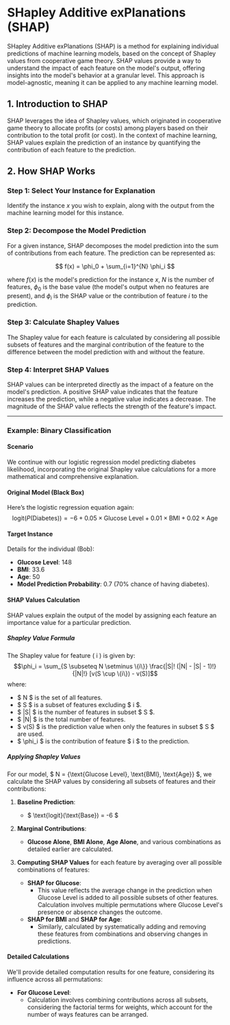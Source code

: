 # SHapley Additive exPlanations (SHAP)

SHapley Additive exPlanations (SHAP) is a method for explaining individual predictions of machine learning models, based on the concept of Shapley values from cooperative game theory. SHAP values provide a way to understand the impact of each feature on the model's output, offering insights into the model's behavior at a granular level. This approach is model-agnostic, meaning it can be applied to any machine learning model.

## 1. Introduction to SHAP

SHAP leverages the idea of Shapley values, which originated in cooperative game theory to allocate profits (or costs) among players based on their contribution to the total profit (or cost). In the context of machine learning, SHAP values explain the prediction of an instance by quantifying the contribution of each feature to the prediction.

## 2. How SHAP Works

### Step 1: Select Your Instance for Explanation

Identify the instance $x$ you wish to explain, along with the output from the machine learning model for this instance.

### Step 2: Decompose the Model Prediction

For a given instance, SHAP decomposes the model prediction into the sum of contributions from each feature. The prediction can be represented as:

$$
f(x) = \phi_0 + \sum_{i=1}^{N} \phi_i
$$

where $f(x)$ is the model's prediction for the instance $x$, $N$ is the number of features, $\phi_0$ is the base value (the model's output when no features are present), and $\phi_i$ is the SHAP value or the contribution of feature $i$ to the prediction.

### Step 3: Calculate Shapley Values

The Shapley value for each feature is calculated by considering all possible subsets of features and the marginal contribution of the feature to the difference between the model prediction with and without the feature.

### Step 4: Interpret SHAP Values

SHAP values can be interpreted directly as the impact of a feature on the model's prediction. A positive SHAP value indicates that the feature increases the prediction, while a negative value indicates a decrease. The magnitude of the SHAP value reflects the strength of the feature's impact.


---

### Example: Binary Classification

#### Scenario
We continue with our logistic regression model predicting diabetes likelihood, incorporating the original Shapley value calculations for a more mathematical and comprehensive explanation.

#### Original Model (Black Box)
Here’s the logistic regression equation again:
$$
\text{logit}(P(\text{Diabetes})) = -6 + 0.05 \times \text{Glucose Level} + 0.01 \times \text{BMI} + 0.02 \times \text{Age}
$$

#### Target Instance
Details for the individual (Bob):
- **Glucose Level**: 148
- **BMI**: 33.6
- **Age**: 50
- **Model Prediction Probability**: 0.7 (70% chance of having diabetes).

#### SHAP Values Calculation
SHAP values explain the output of the model by assigning each feature an importance value for a particular prediction.

##### Shapley Value Formula
The Shapley value for feature \( i \) is given by:
$$\phi_i = \sum_{S \subseteq N \setminus \{i\}} \frac{|S|! (|N| - |S| - 1)!}{|N|!} [v(S \cup \{i\}) - v(S)]$$
where:
- $ N $ is the set of all features.
- $ S $ is a subset of features excluding $ i $.
- $ |S| $ is the number of features in subset $ S $.
- $ |N| $ is the total number of features.
- $ v(S) $ is the prediction value when only the features in subset $ S $ are used.
- $ \phi_i $ is the contribution of feature $ i $ to the prediction.

##### Applying Shapley Values
For our model, $ N = \{\text{Glucose Level}, \text{BMI}, \text{Age}\} $, we calculate the SHAP values by considering all subsets of features and their contributions:

1. **Baseline Prediction**:
   - $ \text{logit}(\text{Base}) = -6 $

2. **Marginal Contributions**:
   - **Glucose Alone**, **BMI Alone**, **Age Alone**, and various combinations as detailed earlier are calculated.

3. **Computing SHAP Values** for each feature by averaging over all possible combinations of features:
   - **SHAP for Glucose**:
     - This value reflects the average change in the prediction when Glucose Level is added to all possible subsets of other features. Calculation involves multiple permutations where Glucose Level's presence or absence changes the outcome.
   - **SHAP for BMI** and **SHAP for Age**:
     - Similarly, calculated by systematically adding and removing these features from combinations and observing changes in predictions.

#### Detailed Calculations
We'll provide detailed computation results for one feature, considering its influence across all permutations:

- **For Glucose Level**:
  - Calculation involves combining contributions across all subsets, considering the factorial terms for weights, which account for the number of ways features can be arranged.